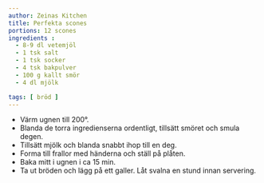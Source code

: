 ```yaml
---
author: Zeinas Kitchen
title: Perfekta scones
portions: 12 scones
ingredients :
  - 8-9 dl vetemjöl
  - 1 tsk salt
  - 1 tsk socker
  - 4 tsk bakpulver
  - 100 g kallt smör
  - 4 dl mjölk

tags: [ bröd ]
---
```

* Värm ugnen till 200°.
* Blanda de torra ingredienserna ordentligt, tillsätt smöret och smula degen.
* Tillsätt mjölk och blanda snabbt ihop till en deg.
* Forma till frallor med händerna och ställ på plåten.
* Baka mitt i ugnen i ca 15 min.
* Ta ut bröden och lägg på ett galler. Låt svalna en stund innan servering.
